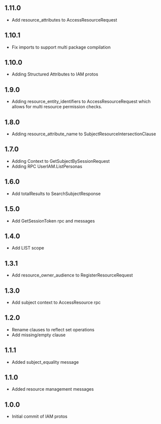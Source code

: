 ## 1.11.0
- Add resource_attributes to AccessResourceRequest

## 1.10.1
- Fix imports to support multi package compilation

## 1.10.0
- Adding Structured Attributes to IAM protos

## 1.9.0
- Adding resource_entity_identifiers to AccessResourceRequest which allows for multi resource permission checks.

## 1.8.0
- Adding resource_attribute_name to SubjectResourceIntersectionClause

## 1.7.0
- Adding Context to GetSubjectBySessionRequest
- Adding RPC UserIAM.ListPersonas

## 1.6.0
- Add totalResults to SearchSubjectResponse

## 1.5.0
- Add GetSessionToken rpc and messages

## 1.4.0
- Add LIST scope

## 1.3.1
- Add resource_owner_audience to RegisterResourceRequest

## 1.3.0
- Add subject context to AccessResource rpc

## 1.2.0
- Rename clauses to reflect set operations
- Add missing/empty clause

## 1.1.1
- Added subject_equality message

## 1.1.0
- Added resource management messages

## 1.0.0
- Initial commit of IAM protos
